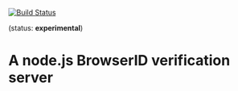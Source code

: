 [![Build Status](https://travis-ci.org/lloyd/browserid-verifier.png?branch=master)](https://travis-ci.org/lloyd/browserid-verifier)

(status:  **experimental**)

# A node.js BrowserID verification server
